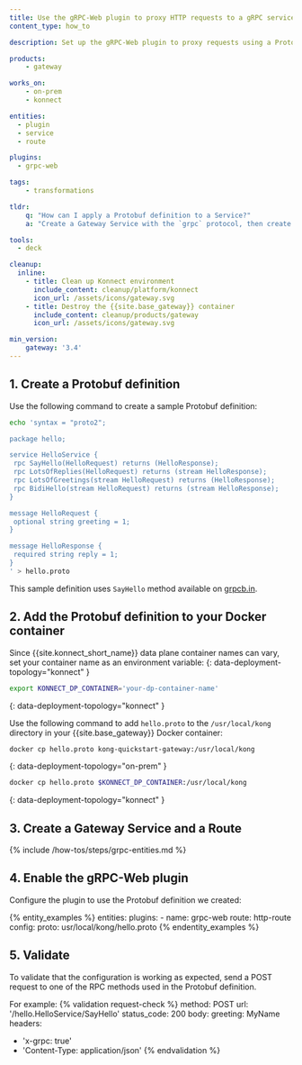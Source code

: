 ```yaml
---
title: Use the gRPC-Web plugin to proxy HTTP requests to a gRPC service
content_type: how_to

description: Set up the gRPC-Web plugin to proxy requests using a Protobuf definition.

products:
    - gateway

works_on:
    - on-prem
    - konnect

entities: 
  - plugin
  - service
  - route

plugins:
  - grpc-web

tags:
    - transformations

tldr:
    q: "How can I apply a Protobuf definition to a Service?"
    a: "Create a Gateway Service with the `grpc` protocol, then create a Route and enable the gRPC-Web plugin. Specify the path to your Protobuf file in the `config.proto` parameter."

tools:
  - deck

cleanup:
  inline:
    - title: Clean up Konnect environment
      include_content: cleanup/platform/konnect
      icon_url: /assets/icons/gateway.svg
    - title: Destroy the {{site.base_gateway}} container
      include_content: cleanup/products/gateway
      icon_url: /assets/icons/gateway.svg

min_version:
    gateway: '3.4'
---
```



## 1. Create a Protobuf definition

Use the following command to create a sample Protobuf definition:

```sh
echo 'syntax = "proto2";

package hello;

service HelloService {
 rpc SayHello(HelloRequest) returns (HelloResponse);
 rpc LotsOfReplies(HelloRequest) returns (stream HelloResponse);
 rpc LotsOfGreetings(stream HelloRequest) returns (HelloResponse);
 rpc BidiHello(stream HelloRequest) returns (stream HelloResponse);
}

message HelloRequest {
 optional string greeting = 1;
}

message HelloResponse {
 required string reply = 1;
}
' > hello.proto
```

This sample definition uses `SayHello` method available on [grpcb.in](https://grpcb.in/).

## 2. Add the Protobuf definition to your Docker container

Since {{site.konnect_short_name}} data plane container names can vary, set your container name as an environment variable:
{: data-deployment-topology="konnect" }
```sh
export KONNECT_DP_CONTAINER='your-dp-container-name'
```
{: data-deployment-topology="konnect" }

Use the following command to add `hello.proto` to the `/usr/local/kong` directory in your {{site.base_gateway}} Docker container:

```sh
docker cp hello.proto kong-quickstart-gateway:/usr/local/kong
```
{: data-deployment-topology="on-prem" }

```sh
docker cp hello.proto $KONNECT_DP_CONTAINER:/usr/local/kong
```
{: data-deployment-topology="konnect" }

## 3. Create a Gateway Service and a Route

{% include /how-tos/steps/grpc-entities.md %}

## 4. Enable the gRPC-Web plugin

Configure the plugin to use the Protobuf definition we created:

{% entity_examples %}
entities:
    plugins:
    - name: grpc-web
      route: http-route
      config:
        proto: usr/local/kong/hello.proto
{% endentity_examples %}

## 5. Validate

To validate that the configuration is working as expected, send a POST request to one of the RPC methods used in the Protobuf definition.

For example:
{% validation request-check %}
method: POST
url: '/hello.HelloService/SayHello'
status_code: 200
body:
  greeting: MyName
headers:
  - 'x-grpc: true'
  - 'Content-Type: application/json'
{% endvalidation %}